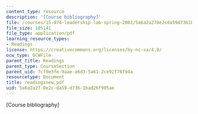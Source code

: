 ```yaml
---
content_type: resource
description: '[Course bibliography]'
file: /courses/15-974-leadership-lab-spring-2003/5a6a2a270e2cda59d7361bad26f905ae_readingsnew.pdf
file_size: 105141
file_type: application/pdf
learning_resource_types:
- Readings
license: https://creativecommons.org/licenses/by-nc-sa/4.0/
ocw_type: OCWFile
parent_title: Readings
parent_type: CourseSection
parent_uid: 7cf9e3fe-9aae-a6d3-5a61-2ce92f78f94a
resourcetype: Document
title: readingsnew.pdf
uid: 5a6a2a27-0e2c-da59-d736-1bad26f905ae
---
```

[Course bibliography]